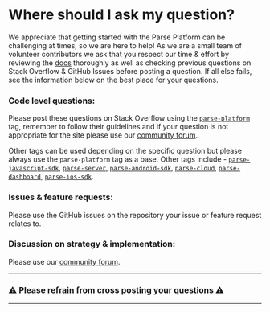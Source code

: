 # Where should I ask my question?

We appreciate that getting started with the Parse Platform can be challenging at times, so we are here to help! As we are a small team of volunteer contributors we ask that you respect our time & effort by reviewing the [docs](https://docs.parseplatform.org) thoroughly as well as checking previous questions on Stack Overflow & GitHub Issues before posting a question. If all else fails, see the information below on the best place for your questions.

### Code level questions:

Please post these questions on Stack Overflow using the [`parse-platform`](https://stackoverflow.com/questions/tagged/parse-platform) tag, remember to follow their guidelines and if your question is not appropriate for the site please use our [community forum](https://community.parseplatform.org).

Other tags can be used depending on the specific question but please always use the `parse-platform` tag as a base. Other tags include - [`parse-javascript-sdk`](https://stackoverflow.com/questions/tagged/parse-javascript-sdk), [ `parse-server`](https://stackoverflow.com/questions/tagged/parse-server), [`parse-android-sdk`](https://stackoverflow.com/questions/tagged/parse-android-sdk), [`parse-cloud`](https://stackoverflow.com/questions/tagged/parse-cloud), [`parse-dashboard`](https://stackoverflow.com/questions/tagged/parse-dashboard), [`parse-ios-sdk`](https://stackoverflow.com/questions/tagged/parse-ios-sdk).

### Issues & feature requests:

Please use the GitHub issues on the repository your issue or feature request relates to.

### Discussion on strategy & implementation:

Please use our [community forum](https://community.parseplatform.org).

---
### ⚠️ Please refrain from cross posting your questions ⚠️
---
